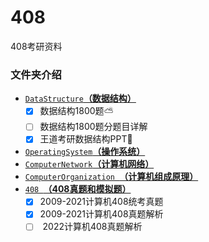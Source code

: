 # 408
408考研资料



###  文件夹介绍

-  [`DataStructure`**（数据结构）**](数据结构/)
   - [x] 数据结构1800题:partly_sunny:
   - [ ] 数据结构1800题分题目详解
   - [x] 王道考研数据结构PPT🧳
-  [`OperatingSystem`**（操作系统）**](操作系统/)
-  [`ComputerNetwork`**（计算机网络）**](计算机网络/)
-  [`ComputerOrganization `**（计算机组成原理）**](计算机组成原理)
- [`408 `**（408真题和模拟题）**](408真题/)
  - [x] ​	2009-2021计算机408统考真题
  - [x] ​    2009-2021计算机408真题解析
  - [ ] ​    2022计算机408真题解析
